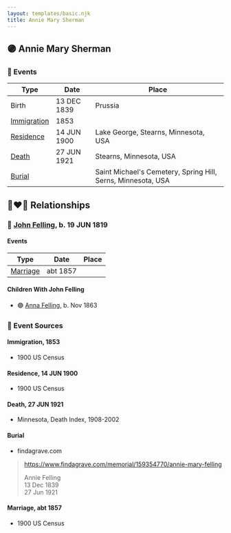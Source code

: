 ```yaml
---
layout: templates/basic.njk
title: Annie Mary Sherman
---
```

## 🟣 Annie Mary Sherman

### 📆 Events

Type | Date | Place
------ | ------ | ------
Birth | 13 DEC 1839 | Prussia
[Immigration](#event-event-0) | 1853 |
[Residence](#event-event-1) | 14 JUN 1900 | Lake George, Stearns, Minnesota, USA
[Death](#event-event-6) | 27 JUN 1921 | Stearns, Minnesota, USA
[Burial](#event-event-7) |  | Saint Michael's Cemetery, Spring Hill, Serns, Minnesota, USA

## 👩‍❤️‍👨 Relationships

### 🔵 [John Felling](/people/8/83711573), b. 19 JUN 1819

#### Events

Type | Date | Place
------ | ------ | ------
[Marriage](#event-family-0-event-0) | abt 1857 |
#### Children With John Felling
* 🟣 [Anna Felling](/people/1/1735561), b. Nov 1863
### 📰 Event Sources

#### <a id="event-event-0"></a> Immigration, 1853
* 1900 US Census

#### <a id="event-event-1"></a> Residence, 14 JUN 1900
* 1900 US Census

#### <a id="event-event-6"></a> Death, 27 JUN 1921
* Minnesota, Death Index, 1908-2002

#### <a id="event-event-7"></a> Burial
* findagrave.com
>   
  > https://www.findagrave.com/memorial/159354770/annie-mary-felling  
  >   
  > Annie Felling  
  > 13 Dec 1839  
  > 27 Jun 1921

#### <a id="event-family-0-event-0"></a> Marriage, abt 1857
* 1900 US Census